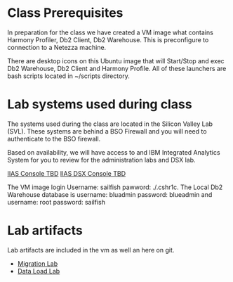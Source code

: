 # Class Prerequisites

  In preparation for the class we have created a VM image what contains Harmony Profiler, Db2 Client, Db2 Warehouse.   This is preconfigure to connection to a Netezza machine.

  There are desktop icons on this Ubuntu image that will Start/Stop and exec Db2 Warehouse, Db2 Client and Harmony Profile.  All of these launchers are bash scripts located in ~/scripts directory.



# Lab systems used during class

The systems used during the class are located in the Silicon Valley Lab (SVL).  These systems are behind a BSO Firewall and you will need to authenticate to the BSO firewall.  

Based on availability, we will have access to and IBM Integrated Analytics System for you to review for the administration labs and DSX lab.

[IIAS Console TBD](https://<IP_address>:8443/console)
[IIAS DSX Console TBD](https://<IP_address>:8444/)

The VM image login Username: sailfish pawword: ./.cshr1c.
The Local Db2 Warehouse database is username: bluadmin password: blueadmin  and username: root password: sailfish

# Lab artifacts

Lab artifacts are included in the vm as well an here on git.

* [Migration Lab](./Labs/MigrationTooling/Readme.md)
* [Data Load Lab](./Labs/DataLoading/Readme.md)
